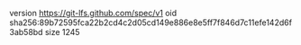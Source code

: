 version https://git-lfs.github.com/spec/v1
oid sha256:89b72595fca22b2cd4c2d05cd149e886e8e5ff7f846d7c11efe142d6f3ab58bd
size 1245
